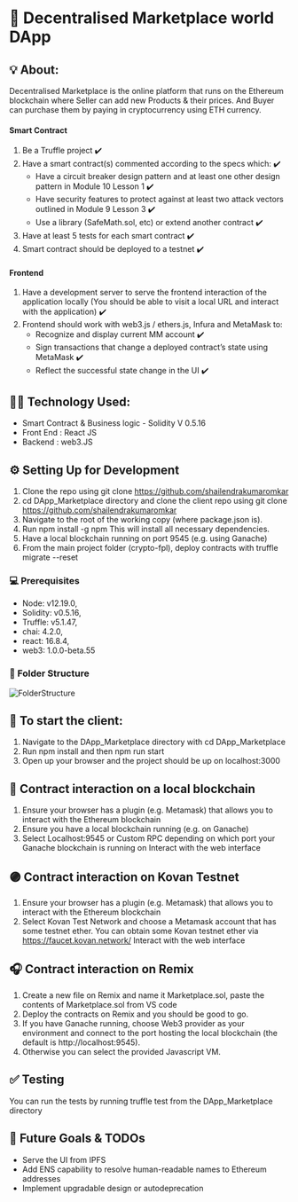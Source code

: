 # :shopping_cart: Decentralised Marketplace world DApp

## :bulb: About: 
Decentralised Marketplace is the online platform that runs on the Ethereum blockchain where Seller can add new Products & their prices. And Buyer can purchase them by paying in cryptocurrency using ETH currency.


#### Smart Contract
1. Be a Truffle project :heavy_check_mark: 
2. Have a smart contract(s) commented according to the specs which: :heavy_check_mark: 
   - Have a circuit breaker design pattern and at least one other design pattern in Module 10 Lesson 1 :heavy_check_mark: 
   - Have security features to protect against at least two attack vectors outlined in Module 9 Lesson 3 :heavy_check_mark: 
   - Use a library (SafeMath.sol, etc) or extend another contract :heavy_check_mark: 
3. Have at least 5 tests for each smart contract :heavy_check_mark: 
4. Smart contract should be deployed to a testnet :heavy_check_mark: 

#### Frontend
1. Have a development server to serve the frontend interaction of the application locally (You should be able to visit a local URL and interact with the application) :heavy_check_mark: 
2. Frontend should work with web3.js / ethers.js, Infura and MetaMask to: 
    - Recognize and display current MM account :heavy_check_mark: 
    - Sign transactions that change a deployed contract’s state using MetaMask :heavy_check_mark: 
    - Reflect the successful state change in the UI :heavy_check_mark: 


##  :man_technologist: Technology Used:
- Smart Contract & Business logic - Solidity V 0.5.16
- Front End : React JS
- Backend : web3.JS


## :gear: Setting Up for Development
1. Clone the repo using git clone https://github.com/shailendrakumaromkar
2. cd DApp_Marketplace directory and clone the client repo using git clone https://github.com/shailendrakumaromkar
3. Navigate to the root of the working copy (where package.json is).
4. Run npm install -g npm This will install all necessary dependencies.
5. Have a local blockchain running on port 9545 (e.g. using Ganache)
6. From the main project folder (crypto-fpl), deploy contracts with truffle migrate --reset


### :computer: Prerequisites
- Node: v12.19.0,
- Solidity: v0.5.16,
- Truffle: v5.1.47,
- chai: 4.2.0,
- react: 16.8.4,
- web3: 1.0.0-beta.55


### :ledger: Folder Structure

![FolderStructure](https://user-images.githubusercontent.com/19868756/99430379-42738200-292f-11eb-8090-c18e1b0f9b07.jpg)


## :high_brightness:  To start the client:
1. Navigate to the DApp_Marketplace directory with cd DApp_Marketplace
2. Run npm install and then npm run start
3. Open up your browser and the project should be up on localhost:3000


## :large_orange_diamond: Contract interaction on a local blockchain
1. Ensure your browser has a plugin (e.g. Metamask) that allows you to interact with the Ethereum blockchain
2. Ensure you have a local blockchain running (e.g. on Ganache)
3. Select Localhost:9545 or Custom RPC depending on which port your Ganache blockchain is running on Interact with the web interface

## :purple_circle: Contract interaction on Kovan Testnet
1. Ensure your browser has a plugin (e.g. Metamask) that allows you to interact with the Ethereum blockchain
2. Select Kovan Test Network and choose a Metamask account that has some testnet ether. You can obtain some Kovan testnet ether via https://faucet.kovan.network/
Interact with the web interface

## :headphones: Contract interaction on Remix
1. Create a new file on Remix and name it Marketplace.sol, paste the contents of Marketplace.sol from VS code
2. Deploy the contracts on Remix and you should be good to go.
3. If you have Ganache running, choose Web3 provider as your environment and connect to the port hosting the local blockchain (the default is http://localhost:9545). 
4. Otherwise you can select the provided Javascript VM.


## :white_check_mark: Testing
You can run the tests by running truffle test from the DApp_Marketplace directory

## :memo: Future Goals & TODOs
- Serve the UI from IPFS
- Add ENS capability to resolve human-readable names to Ethereum addresses
- Implement upgradable design or autodeprecation
